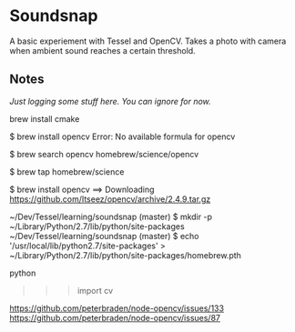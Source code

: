 Soundsnap
=========

A basic experiement with Tessel and OpenCV. Takes a photo with camera when ambient sound reaches a certain threshold. 


Notes
-----

_Just logging some stuff here. You can ignore for now._

brew install cmake

$ brew install opencv
Error: No available formula for opencv 

$ brew search opencv
homebrew/science/opencv

$ brew tap homebrew/science

$ brew install opencv
==> Downloading https://github.com/Itseez/opencv/archive/2.4.9.tar.gz

~/Dev/Tessel/learning/soundsnap (master) $ mkdir -p ~/Library/Python/2.7/lib/python/site-packages
~/Dev/Tessel/learning/soundsnap (master) $ echo '/usr/local/lib/python2.7/site-packages' > ~/Library/Python/2.7/lib/python/site-packages/homebrew.pth

python
>>> import cv

https://github.com/peterbraden/node-opencv/issues/133
https://github.com/peterbraden/node-opencv/issues/87